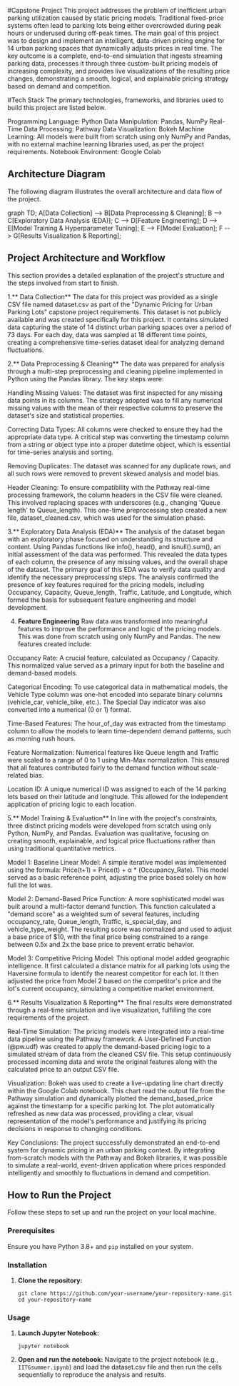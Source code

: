 #Capstone Project
This project addresses the problem of inefficient urban parking utilization caused by static pricing models. Traditional fixed-price systems often lead to parking lots being either overcrowded during peak hours or underused during off-peak times. The main goal of this project was to design and implement an intelligent, data-driven pricing engine for 14 urban parking spaces that dynamically adjusts prices in real time. The key outcome is a complete, end-to-end simulation that ingests streaming parking data, processes it through three custom-built pricing models of increasing complexity, and provides live visualizations of the resulting price changes, demonstrating a smooth, logical, and explainable pricing strategy based on demand and competition.

#Tech Stack
The primary technologies, frameworks, and libraries used to build this project are listed below.

Programming Language: Python
Data Manipulation: Pandas, NumPy
Real-Time Data Processing: Pathway
Data Visualization: Bokeh
Machine Learning: All models were built from scratch using only NumPy and Pandas, with no external machine learning libraries used, as per the project requirements.
Notebook Environment: Google Colab

## Architecture Diagram

The following diagram illustrates the overall architecture and data flow of the project.

graph TD;
A[Data Collection] --> B[Data Preprocessing & Cleaning];
B --> C[Exploratory Data Analysis (EDA)];
C --> D[Feature Engineering];
D --> E[Model Training & Hyperparameter Tuning];
E --> F[Model Evaluation];
F --> G[Results Visualization & Reporting];


## Project Architecture and Workflow

This section provides a detailed explanation of the project's structure and the steps involved from start to finish.

1.** Data Collection**
The data for this project was provided as a single CSV file named dataset.csv as part of the "Dynamic Pricing for Urban Parking Lots" capstone project requirements. This dataset is not publicly available and was created specifically for this project. It contains simulated data capturing the state of 14 distinct urban parking spaces over a period of 73 days. For each day, data was sampled at 18 different time points, creating a comprehensive time-series dataset ideal for analyzing demand fluctuations.

2.** Data Preprocessing & Cleaning**
The data was prepared for analysis through a multi-step preprocessing and cleaning pipeline implemented in Python using the Pandas library. The key steps were:

Handling Missing Values: The dataset was first inspected for any missing data points in its columns. The strategy adopted was to fill any numerical missing values with the mean of their respective columns to preserve the dataset's size and statistical properties.

Correcting Data Types: All columns were checked to ensure they had the appropriate data type. A critical step was converting the timestamp column from a string or object type into a proper datetime object, which is essential for time-series analysis and sorting.

Removing Duplicates: The dataset was scanned for any duplicate rows, and all such rows were removed to prevent skewed analysis and model bias.

Header Cleaning: To ensure compatibility with the Pathway real-time processing framework, the column headers in the CSV file were cleaned. This involved replacing spaces with underscores (e.g., changing 'Queue length' to Queue_length). This one-time preprocessing step created a new file, dataset_cleaned.csv, which was used for the simulation phase.

3.** Exploratory Data Analysis (EDA)**
The analysis of the dataset began with an exploratory phase focused on understanding its structure and content. Using Pandas functions like info(), head(), and isnull().sum(), an initial assessment of the data was performed. This revealed the data types of each column, the presence of any missing values, and the overall shape of the dataset. The primary goal of this EDA was to verify data quality and identify the necessary preprocessing steps. The analysis confirmed the presence of key features required for the pricing models, including Occupancy, Capacity, Queue_length, Traffic, Latitude, and Longitude, which formed the basis for subsequent feature engineering and model development.

4. **Feature Engineering**
Raw data was transformed into meaningful features to improve the performance and logic of the pricing models. This was done from scratch using only NumPy and Pandas. The new features created include:

Occupancy Rate: A crucial feature, calculated as Occupancy / Capacity. This normalized value served as a primary input for both the baseline and demand-based models.

Categorical Encoding: To use categorical data in mathematical models, the Vehicle Type column was one-hot encoded into separate binary columns (vehicle_car, vehicle_bike, etc.). The Special Day indicator was also converted into a numerical (0 or 1) format.

Time-Based Features: The hour_of_day was extracted from the timestamp column to allow the models to learn time-dependent demand patterns, such as morning rush hours.

Feature Normalization: Numerical features like Queue length and Traffic were scaled to a range of 0 to 1 using Min-Max normalization. This ensured that all features contributed fairly to the demand function without scale-related bias.

Location ID: A unique numerical ID was assigned to each of the 14 parking lots based on their latitude and longitude. This allowed for the independent application of pricing logic to each location.

5.** Model Training & Evaluation**
In line with the project's constraints, three distinct pricing models were developed from scratch using only Python, NumPy, and Pandas. Evaluation was qualitative, focusing on creating smooth, explainable, and logical price fluctuations rather than using traditional quantitative metrics.

Model 1: Baseline Linear Model: A simple iterative model was implemented using the formula: Price(t+1) = Price(t) + α * (Occupancy_Rate). This model served as a basic reference point, adjusting the price based solely on how full the lot was.

Model 2: Demand-Based Price Function: A more sophisticated model was built around a multi-factor demand function. This function calculated a "demand score" as a weighted sum of several features, including occupancy_rate, Queue_length, Traffic, is_special_day, and vehicle_type_weight. The resulting score was normalized and used to adjust a base price of $10, with the final price being constrained to a range between 0.5x and 2x the base price to prevent erratic behavior.

Model 3: Competitive Pricing Model: This optional model added geographic intelligence. It first calculated a distance matrix for all parking lots using the Haversine formula to identify the nearest competitor for each lot. It then adjusted the price from Model 2 based on the competitor's price and the lot's current occupancy, simulating a competitive market environment.

6.** Results Visualization & Reporting**
The final results were demonstrated through a real-time simulation and live visualization, fulfilling the core requirements of the project.

Real-Time Simulation: The pricing models were integrated into a real-time data pipeline using the Pathway framework. A User-Defined Function (@pw.udf) was created to apply the demand-based pricing logic to a simulated stream of data from the cleaned CSV file. This setup continuously processed incoming data and wrote the original features along with the calculated price to an output CSV file.

Visualization: Bokeh was used to create a live-updating line chart directly within the Google Colab notebook. This chart read the output file from the Pathway simulation and dynamically plotted the demand_based_price against the timestamp for a specific parking lot. The plot automatically refreshed as new data was processed, providing a clear, visual representation of the model's performance and justifying its pricing decisions in response to changing conditions.

Key Conclusions: The project successfully demonstrated an end-to-end system for dynamic pricing in an urban parking context. By integrating from-scratch models with the Pathway and Bokeh libraries, it was possible to simulate a real-world, event-driven application where prices responded intelligently and smoothly to fluctuations in demand and competition.

## How to Run the Project

Follow these steps to set up and run the project on your local machine.

### Prerequisites

Ensure you have Python 3.8+ and `pip` installed on your system.

### Installation

1.  **Clone the repository:**
    ```
    git clone https://github.com/your-username/your-repository-name.git
    cd your-repository-name
    ```

### Usage

1.  **Launch Jupyter Notebook:**
    ```
    jupyter notebook
    ```

2.  **Open and run the notebook:**
    Navigate to the project notebook (e.g., `IITGsummer.ipynb`) and load the dataset.csv file and then run the cells sequentially to reproduce the analysis and results.
